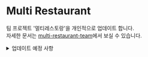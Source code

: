 # Multi Restaurant

팀 프로젝트 '멀티레스토랑'을 개인적으로 업데이트 합니다.   
자세한 문서는 [multi-restaurant-team](https://github.com/yeajinlee/multi_restaurant_team)에서 보실 수 있습니다.
   


<details>
<summary>업데이트 예정 사항</summary>
<div markdown="1">
   <ul>
      <li>테이블, 쿼리문 수정 (식당 정보, 후기 이미지)</li>
      <li>음식점 데이터 추가</li>
      <li>신규개업 지도 복구</li>
      <li>상세페이지 여백 수정</li>
      <li>후기 별점 음식점 상세페이지에 반영</li>
      <li>프로필 수정 페이지</li>
      <li>후기 (다중) 이미지 업로드</li>
      <li>관리자 페이지 추가</li>
      <li>찜 기능</li>
      <li>배포</li>
</div>
</details>
